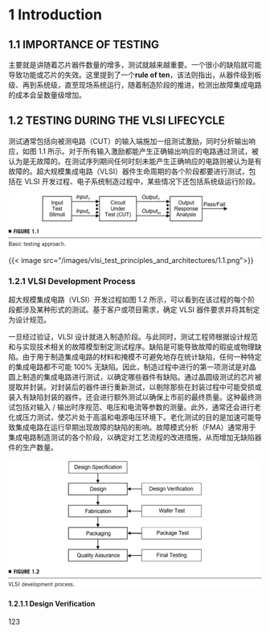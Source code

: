 # 1 Introduction


## 1.1 IMPORTANCE OF TESTING  

主要就是讲随着芯片器件数量的增多，测试就越来越重要。一个很小的缺陷就可能导致功能或芯片的失效。这里提到了一个**rule of ten**，该法则指出，从器件级到板级、再到系统级，直至现场系统运行，随着制造阶段的推进，检测出故障集成电路的成本会呈数量级增加。

## 1.2 TESTING DURING THE VLSI LIFECYCLE

测试通常包括向被测电路（CUT）的输入端施加一组测试激励，同时分析输出响应，如图 1.1 所示。对于所有输入激励都能产生正确输出响应的电路通过测试，被认为是无故障的。在测试序列期间任何时刻未能产生正确响应的电路则被认为是有故障的。超大规模集成电路（VLSI）器件生命周期的各个阶段都要进行测试，包括在 VLSI 开发过程、电子系统制造过程中，某些情况下还包括系统级运行阶段。

![Alt text](/images/vlsi_test_principles_and_architectures/1.1.png "Figure 1.1")

{{< image src="/images/vlsi_test_principles_and_architectures/1.1.png">}}

### 1.2.1 VLSI Development Process

超大规模集成电路（VLSI）开发过程如图 1.2 所示，可以看到在该过程的每个阶段都涉及某种形式的测试。基于客户或项目需求，确定 VLSI 器件要求并将其制定为设计规范。

一旦经过验证，VLSI 设计就进入制造阶段。与此同时，测试工程师根据设计规范和与实现技术相关的故障模型制定测试程序。缺陷是可能导致故障的瑕疵或物理缺陷。由于用于制造集成电路的材料和掩模不可避免地存在统计缺陷，任何一种特定的集成电路都不可能 100% 无缺陷。因此，制造过程中进行的第一项测试是对晶圆上制造的集成电路进行测试，以确定哪些器件有缺陷。通过晶圆级测试的芯片被提取并封装。对封装后的器件进行重新测试，以剔除那些在封装过程中可能受损或装入有缺陷封装的器件。还会进行额外测试以确保上市前的最终质量。这种最终测试包括对输入 / 输出时序规范、电压和电流等参数的测量。此外，通常还会进行老化或压力测试，使芯片处于高温和电源电压环境下。老化测试的目的是加速可能导致集成电路在运行早期出现故障的缺陷的影响。故障模式分析（FMA）通常用于集成电路制造测试的各个阶段，以确定对工艺流程的改进措施，从而增加无缺陷器件的生产数量。

![Alt text](/images/vlsi_test_principles_and_architectures/1.2.png "Figure 1.2")

#### 1.2.1.1 Design Verification

123
